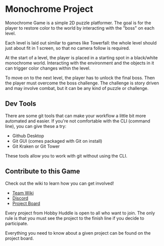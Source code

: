 # Monochrome Project

Monochrome Game is a simple 2D puzzle platformer. The goal is for the player to restore color to the world by interacting with the "boss" on each level.

Each level is laid out similar to games like Towerfall: the whole level should just about fit in 1 screen, so that no camera follow is required.

At the start of a level, the player is placed in a starting spot in a black/white monochrome world. Interacting with the environment and the objects in it can trigger color changes within the level.

To move on to the next level, the player has to unlock the final boss. Then the player must overcome the boss challenge. The challenge is story driven and may involve combat, but it can be any kind of puzzle or challenge.
## Dev Tools

There are some git tools that can make your workflow a little bit more automated and easier. If you're not comfortable with the CLI (command line), you can give these a try:

- Github Desktop
- Git GUI (comes packaged with Git on install)
- Git Kraken or Git Tower

These tools allow you to work with git without using the CLI.

## Contribute to this Game

Check out the wiki to learn how you can get involved!

* [Team Wiki](https://github.com/HobbyHuddle/tools-and-docs/wiki)
* [Discord](https://discord.gg/GHtTV2B7)
* [Project Board](https://trello.com/b/03rH8V64/project-1)

Every project from Hobby Huddle is open to all who want to join. The only rule is that you must see the project to the finish line if you decide to participate. 

Everything you need to know about a given project can be found on the project board.

